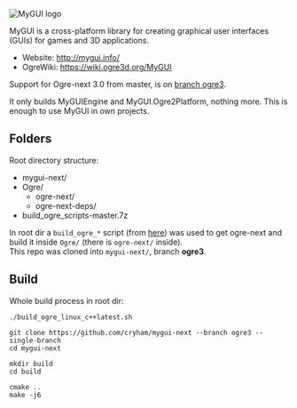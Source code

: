 ![MyGUI logo](http://mygui.info/images/MyGUI_Logo.png)

MyGUI is a cross-platform library for creating graphical user interfaces (GUIs) for games and 3D applications.

* Website: http://mygui.info/
* OgreWiki: https://wiki.ogre3d.org/MyGUI


Support for Ogre-next 3.0 from master, is on [branch ogre3](https://github.com/cryham/mygui-next/tree/ogre3).

It only builds MyGUIEngine and MyGUI.Ogre2Platform, nothing more. This is enough to use MyGUI in own projects.

## Folders

Root directory structure:
* mygui-next/
* Ogre/
  * ogre-next/
  * ogre-next-deps/
* build_ogre_scripts-master.7z

In root dir a `build_ogre_*` script (from [here](https://github.com/OGRECave/ogre-next/tree/master/Scripts/BuildScripts/output)) was used to get ogre-next and build it inside `Ogre/` (there is `ogre-next/` inside).  
This repo was cloned into `mygui-next/`, branch **ogre3**.

## Build

Whole build process in root dir:
```
./build_ogre_linux_c++latest.sh

git clone https://github.com/cryham/mygui-next --branch ogre3 --single-branch
cd mygui-next

mkdir build
cd build

cmake ..
make -j6
```
